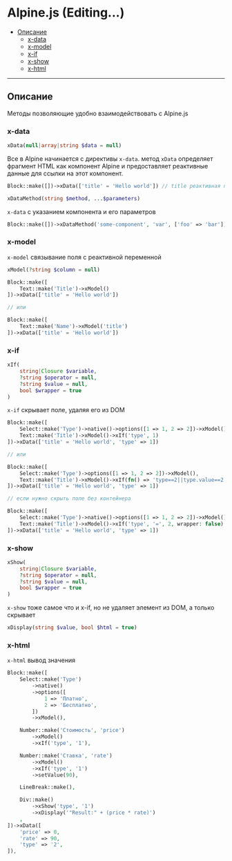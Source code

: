# Alpine.js (Editing...)
- [Описание](#description)
  - [x-data](#x-data-link)
  - [x-model](#x-model-link)
  - [x-if](#x-if-link)
  - [x-show](#x-show-link)
  - [x-html](#x-html-link)
---

<a name="description"></a>
## Описание

Методы позволяющие удобно взаимодействовать с Alpine.js

<a name="x-data-link"></a>
### x-data

```php
xData(null|array|string $data = null)
```

Все в Alpine начинается с директивы `x-data`. метод `xData` определяет фрагмент HTML как компонент Alpine и предоставляет реактивные данные для ссылки на этот компонент.

```php
Block::make([])->xData(['title' = 'Hello world']) // title реактивная переменная внутри
```

```php
xDataMethod(string $method, ...$parameters)
```

`x-data` с указанием компонента и его параметров

```php
Block::make([])->xDataMethod('some-component', 'var', ['foo' => 'bar'])
```

<a name="x-model-link"></a>
### x-model
`x-model` связывание поля с реактивной переменной
```php
xModel(?string $column = null)
```
```php
Block::make([
    Text::make('Title')->xModel()
])->xData(['title' = 'Hello world'])

// или

Block::make([
    Text::make('Name')->xModel('title')
])->xData(['title' = 'Hello world'])
```

<a name="x-if-link"></a>
### x-if
```php
xIf(
    string|Closure $variable,
    ?string $operator = null,
    ?string $value = null,
    bool $wrapper = true
)
```

`x-if` скрывает поле, удаляя его из DOM

```php
Block::make([
    Select::make('Type')->native()->options([1 => 1, 2 => 2])->xModel(),
    Text::make('Title')->xModel()->xIf('type', 1)
])->xData(['title' = 'Hello world', 'type' => 1])

// или

Block::make([
    Select::make('Type')->options([1 => 1, 2 => 2])->xModel(),
    Text::make('Title')->xModel()->xIf(fn() => 'type==2||type.value==2')
])->xData(['title' = 'Hello world', 'type' => 1])

// если нужно скрыть поле без контейнера

Block::make([
    Select::make('Type')->native()->options([1 => 1, 2 => 2])->xModel(),
    Text::make('Title')->xModel()->xIf('type', '=', 2, wrapper: false)
])->xData(['title' = 'Hello world', 'type' => 1])
```

<a name="x-show-link"></a>
### x-show
```php
xShow(
    string|Closure $variable,
    ?string $operator = null,
    ?string $value = null,
    bool $wrapper = true
)
```

`x-show` тоже самое что и x-if, но не удаляет элемент из DOM, а только скрывает

```php
xDisplay(string $value, bool $html = true)
```

<a name="x-html-link"></a>
### x-html

`x-html` вывод значения

```php
Block::make([
    Select::make('Type')
        ->native()
        ->options([
            1 => 'Платно',
            2 => 'Бесплатно',
        ])
        ->xModel(),

    Number::make('Стоимость', 'price')
        ->xModel()
        ->xIf('type', '1'),

    Number::make('Ставка', 'rate')
        ->xModel()
        ->xIf('type', '1')
        ->setValue(90),

    LineBreak::make(),

    Div::make()
        ->xShow('type', '1')
        ->xDisplay('"Result:" + (price * rate)')
    ,
])->xData([
    'price' => 0,
    'rate' => 90,
    'type' => '2',
]),
```